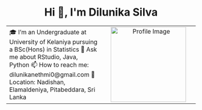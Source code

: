<h1 align="center">Hi 👋, I'm Dilunika Silva</h1>
<table align="center">
<tr border="none">
<td width="50%" align="left">
🎓 I’m an Undergraduate at University of Kelaniya pursuing a BSc(Hons) in Statistics
💬 Ask me about RStudio, Java, Python
📫 How to reach me: dilunikanethmi0@gmail.com
📍 Location: Nadishan, Elamaldeniya, Pitabeddara, Sri Lanka
</td>
<td width="50%" align="center">
  <img src="https://github.com/Dilunika10/profile-image.jpg" alt="Profile Image" width="200"/>
</td>
</tr>
</table>


